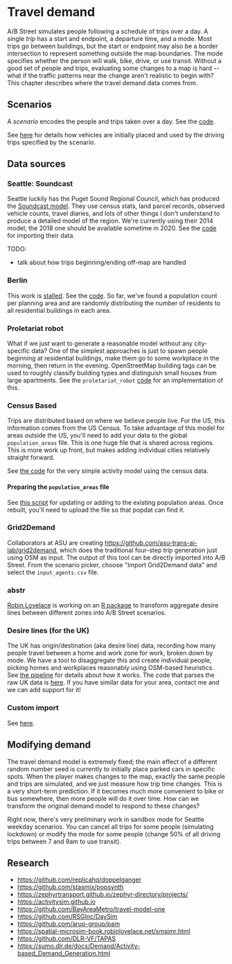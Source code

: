 # Travel demand

A/B Street simulates people following a schedule of trips over a day. A single
_trip_ has a start and endpoint, a departure time, and a mode. Most trips go
between buildings, but the start or endpoint may also be a border intersection
to represent something outside the map boundaries. The mode specifies whether
the person will walk, bike, drive, or use transit. Without a good set of people
and trips, evaluating some changes to a map is hard -- what if the traffic
patterns near the change aren't realistic to begin with? This chapter describes
where the travel demand data comes from.

## Scenarios

A _scenario_ encodes the people and trips taken over a day. See the
[code](https://github.com/a-b-street/abstreet/blob/master/sim/src/make/scenario.rs).

See [here](parking.md#seeding-cars) for details how vehicles are initially
placed and used by the driving trips specified by the scenario.

## Data sources

### Seattle: Soundcast

Seattle luckily has the Puget Sound Regional Council, which has produced the
[Soundcast model](https://www.psrc.org/activity-based-travel-model-soundcast).
They use census stats, land parcel records, observed vehicle counts, travel
diaries, and lots of other things I don't understand to produce a detailed model
of the region. We're currently using their 2014 model; the 2018 one should be
available sometime in 2020. See the
[code](https://github.com/a-b-street/abstreet/tree/master/importer/src/soundcast)
for importing their data.

TODO:

- talk about how trips beginning/ending off-map are handled

### Berlin

This work is [stalled](https://github.com/a-b-street/abstreet/issues/119). See
the
[code](https://github.com/a-b-street/abstreet/blob/master/importer/src/berlin.rs).
So far, we've found a population count per planning area and are randomly
distributing the number of residents to all residential buildings in each area.

### Proletariat robot

What if we just want to generate a reasonable model without any city-specific
data? One of the simplest approaches is just to spawn people beginning at
residential buildings, make them go to some workplace in the morning, then
return in the evening. OpenStreetMap building tags can be used to roughly
classify building types and distinguish small houses from large apartments. See
the `proletariat_robot`
[code](https://github.com/a-b-street/abstreet/blob/master/sim/src/make/activity_model.rs)
for an implementation of this.

### Census Based

Trips are distributed based on where we believe people live. For the US, this
information comes from the US Census. To take advantage of this model for areas
outside the US, you'll need to add your data to the global `population_areas`
file. This is one huge file that is shared across regions. This is more work up
front, but makes adding individual cities relatively straight forward.

See
[the code](https://github.com/a-b-street/abstreet/blob/master/popdat/src/lib.rs)
for the very simple activity model using the census data.

#### Preparing the `population_areas` file

See
[this script](https://github.com/a-b-street/abstreet/blob/master/popdat/scripts/build_population_areas.sh)
for updating or adding to the existing population areas. Once rebuilt, you'll
need to upload the file so that popdat can find it.

### Grid2Demand

Collaborators at ASU are creating
<https://github.com/asu-trans-ai-lab/grid2demand>, which does the traditional
four-step trip generation just using OSM as input. The output of this tool can
be directly imported into A/B Street. From the scenario picker, choose "Import
Grid2Demand data" and select the `input_agents.csv` file.

### abstr

[Robin Lovelace](https://www.robinlovelace.net/) is working on an
[R package](https://a-b-street.github.io/abstr/) to transform aggregate desire
lines between different zones into A/B Street scenarios.

### Desire lines (for the UK)

The UK has origin/destination (aka desire line) data, recording how many people
travel between a home and work zone for work, broken down by mode. We have a
tool to disaggregate this and create individual people, picking homes and
workplaces reasonably using OSM-based heuristics. See
[the pipeline](https://github.com/a-b-street/abstreet/blob/master/popdat/src/od.rs)
for details about how it works. The code that parses the raw UK data is
[here](https://github.com/a-b-street/abstreet/blob/master/importer/src/uk.rs).
If you have similar data for your area, contact me and we can add support for
it!

### Custom import

See [here](../dev/formats/scenarios.md).

## Modifying demand

The travel demand model is extremely fixed; the main effect of a different
random number seed is currently to initially place parked cars in specific
spots. When the player makes changes to the map, exactly the same people and
trips are simulated, and we just measure how trip time changes. This is a very
short-term prediction. If it becomes much more convenient to bike or bus
somewhere, then more people will do it over time. How can we transform the
original demand model to respond to these changes?

Right now, there's very preliminary work in sandbox mode for Seattle weekday
scenarios. You can cancel all trips for some people (simulating lockdown) or
modify the mode for some people (change 50% of all driving trips between 7 and
9am to use transit).

## Research

- <https://github.com/replicahq/doppelganger>
- <https://github.com/stasmix/popsynth>
- <https://zephyrtransport.github.io/zephyr-directory/projects/>
- <https://activitysim.github.io>
- <https://github.com/BayAreaMetro/travel-model-one>
- <https://github.com/RSGInc/DaySim>
- <https://github.com/arup-group/pam>
- <https://spatial-microsim-book.robinlovelace.net/smsimr.html>
- <https://github.com/DLR-VF/TAPAS>
- <https://sumo.dlr.de/docs/Demand/Activity-based_Demand_Generation.html>
